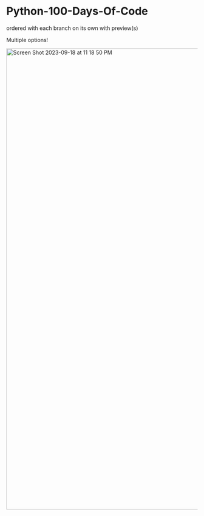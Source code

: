 # Python-100-Days-Of-Code

ordered with each branch on its own with preview(s)

Multiple options!

<img width="1211" alt="Screen Shot 2023-09-18 at 11 18 50 PM" src="https://github.com/EmirPirija/100-days-of-python-coding/assets/118456820/cdc67e6b-6b61-4ec5-b13f-eb1ef73c57d4">

